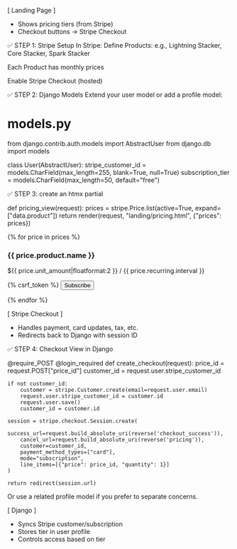 [ Landing Page ]
  - Shows pricing tiers (from Stripe)
  - Checkout buttons → Stripe Checkout

✅ STEP 1: Stripe Setup
In Stripe:
Define Products: e.g., Lightning Stacker, Core Stacker, Spark Stacker

Each Product has monthly prices

Enable Stripe Checkout (hosted)

✅ STEP 2: Django Models
Extend your user model or add a profile model:

# models.py
from django.contrib.auth.models import AbstractUser
from django.db import models

class User(AbstractUser):
    stripe_customer_id = models.CharField(max_length=255, blank=True, null=True)
    subscription_tier = models.CharField(max_length=50, default="free")

✅ STEP 3: create an htmx partial

def pricing_view(request):
    prices = stripe.Price.list(active=True, expand=["data.product"])
    return render(request, "landing/pricing.html", {"prices": prices})

{% for price in prices %}
  <div>
    <h3>{{ price.product.name }}</h3>
    <p>${{ price.unit_amount|floatformat:2 }} / {{ price.recurring.interval }}</p>
    <form action="{% url 'create_checkout' %}" method="POST">
      {% csrf_token %}
      <input type="hidden" name="price_id" value="{{ price.id }}">
      <button type="submit">Subscribe</button>
    </form>
  </div>
{% endfor %}



[ Stripe Checkout ]
  - Handles payment, card updates, tax, etc.
  - Redirects back to Django with session ID

✅ STEP 4: Checkout View in Django



@require_POST
@login_required
def create_checkout(request):
    price_id = request.POST["price_id"]
    customer_id = request.user.stripe_customer_id

    if not customer_id:
        customer = stripe.Customer.create(email=request.user.email)
        request.user.stripe_customer_id = customer.id
        request.user.save()
        customer_id = customer.id

    session = stripe.checkout.Session.create(
        success_url=request.build_absolute_uri(reverse('checkout_success')),
        cancel_url=request.build_absolute_uri(reverse('pricing')),
        customer=customer_id,
        payment_method_types=["card"],
        mode="subscription",
        line_items=[{"price": price_id, "quantity": 1}]
    )

    return redirect(session.url)


Or use a related profile model if you prefer to separate concerns.

[ Django ]
  - Syncs Stripe customer/subscription
  - Stores tier in user profile
  - Controls access based on tier
